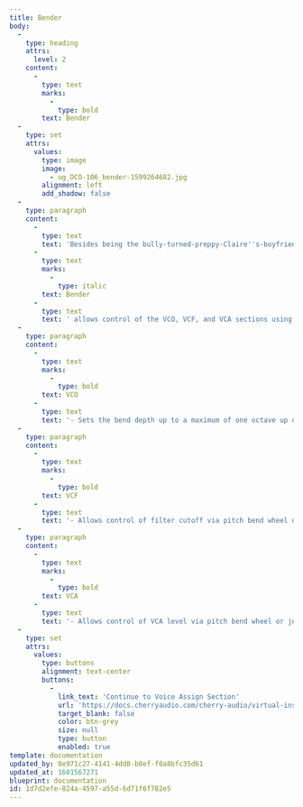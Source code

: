 ```yaml
---
title: Bender
body:
  -
    type: heading
    attrs:
      level: 2
    content:
      -
        type: text
        marks:
          -
            type: bold
        text: Bender
  -
    type: set
    attrs:
      values:
        type: image
        image:
          - ug_DCO-106_bender-1599264682.jpg
        alignment: left
        add_shadow: false
  -
    type: paragraph
    content:
      -
        type: text
        text: 'Besides being the bully-turned-preppy-Claire''s-boyfriend in "The Breakfast Club," '
      -
        type: text
        marks:
          -
            type: italic
        text: Bender
      -
        type: text
        text: ' allows control of the VCO, VCF, and VCA sections using a controller''s pitch bend wheel or joystick.'
  -
    type: paragraph
    content:
      -
        type: text
        marks:
          -
            type: bold
        text: VCO
      -
        type: text
        text: '- Sets the bend depth up to a maximum of one octave up or down.'
  -
    type: paragraph
    content:
      -
        type: text
        marks:
          -
            type: bold
        text: VCF
      -
        type: text
        text: '- Allows control of filter cutoff via pitch bend wheel or joystick. At maximum setting, it covers the entire cutoff range in either direction.'
  -
    type: paragraph
    content:
      -
        type: text
        marks:
          -
            type: bold
        text: VCA
      -
        type: text
        text: '- Allows control of VCA level via pitch bend wheel or joystick. At maximum setting it adds or subtracts 10 db in either direction.'
  -
    type: set
    attrs:
      values:
        type: buttons
        alignment: text-center
        buttons:
          -
            link_text: 'Continue to Voice Assign Section'
            url: 'https://docs.cherryaudio.com/cherry-audio/virtual-instruments/dco-106/voice-assign'
            target_blank: false
            color: btn-grey
            size: null
            type: button
            enabled: true
template: documentation
updated_by: 8e971c27-4141-4dd8-b8ef-f0a8bfc35d61
updated_at: 1601567271
blueprint: documentation
id: 1d7d2efe-824a-4597-a55d-6d71f6f782e5
---
```

